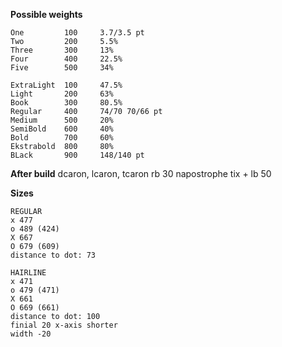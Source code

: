 **Possible weights**
```
One         100		3.7/3.5 pt		
Two         200		5.5%		
Three       300		13%		
Four        400		22.5%	
Five        500		34%		

ExtraLight  100		47.5%	
Light       200		63%
Book        300		80.5%
Regular     400		74/70 70/66 pt		
Medium      500		20%
SemiBold    600		40%
Bold        700		60%
Ekstrabold  800		80%
BLack       900		148/140 pt
```

**After build**
dcaron, lcaron, tcaron rb 30
napostrophe tix + lb 50

**Sizes**

```
REGULAR
x 477
o 489 (424)
X 667
O 679 (609)
distance to dot: 73

HAIRLINE
x 471
o 479 (471)
X 661 
O 669 (661)
distance to dot: 100
finial 20 x-axis shorter
width -20

